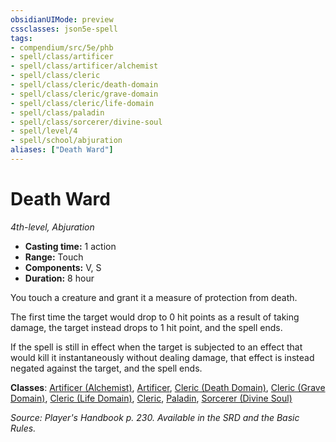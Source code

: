 ```yaml
---
obsidianUIMode: preview
cssclasses: json5e-spell
tags:
- compendium/src/5e/phb
- spell/class/artificer
- spell/class/artificer/alchemist
- spell/class/cleric
- spell/class/cleric/death-domain
- spell/class/cleric/grave-domain
- spell/class/cleric/life-domain
- spell/class/paladin
- spell/class/sorcerer/divine-soul
- spell/level/4
- spell/school/abjuration
aliases: ["Death Ward"]
---
```

# Death Ward
*4th-level, Abjuration*  

- **Casting time:** 1 action
- **Range:** Touch
- **Components:** V, S
- **Duration:** 8 hour

You touch a creature and grant it a measure of protection from death.

The first time the target would drop to 0 hit points as a result of taking damage, the target instead drops to 1 hit point, and the spell ends.

If the spell is still in effect when the target is subjected to an effect that would kill it instantaneously without dealing damage, that effect is instead negated against the target, and the spell ends.

**Classes**: [Artificer (Alchemist)](artificer-alchemist-tce.md), [Artificer](artificer-tce.md), [Cleric (Death Domain)](cleric-death-domain.md), [Cleric (Grave Domain)](cleric-grave-domain-xge.md), [Cleric (Life Domain)](cleric-life-domain.md), [Cleric](cleric.md), [Paladin](paladin.md), [Sorcerer (Divine Soul)](sorcerer-divine-soul-xge.md)

*Source: Player's Handbook p. 230. Available in the SRD and the Basic Rules.*